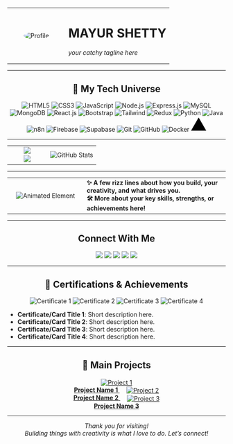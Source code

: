 <!-- Top Section: Photo and Name -->
<table>
  <tr>
    <td width="120" align="center">
      <!-- Profile photo placeholder -->
      <img src="YOUR_PHOTO_URL" alt="Profile" width="100" style="border-radius: 50%;" />
    </td>
    <td align="left">
      <h1>MAYUR SHETTY</h1>
      <p><i>your catchy tagline here</i></p>
    </td>
  </tr>
</table>

---

<!-- Tech Universe Icons (Responsive Grid) -->
<h2 align="center">🌌 My Tech Universe</h2>
<p align="center">
  <img src="https://cdn.jsdelivr.net/gh/devicons/devicon/icons/html5/html5-original.svg" height="35" alt="HTML5"/>
  <img src="https://cdn.jsdelivr.net/gh/devicons/devicon/icons/css3/css3-original.svg" height="35" alt="CSS3"/>
  <img src="https://cdn.jsdelivr.net/gh/devicons/devicon/icons/javascript/javascript-original.svg" height="35" alt="JavaScript"/>
  <img src="https://cdn.jsdelivr.net/gh/devicons/devicon/icons/nodejs/nodejs-original.svg" height="35" alt="Node.js"/>
  <img src="https://cdn.jsdelivr.net/gh/devicons/devicon/icons/express/express-original.svg" height="35" alt="Express.js"/>
  <img src="https://cdn.jsdelivr.net/gh/devicons/devicon/icons/mysql/mysql-original.svg" height="35" alt="MySQL"/>
  <img src="https://cdn.jsdelivr.net/gh/devicons/devicon/icons/mongodb/mongodb-original.svg" height="35" alt="MongoDB"/>
  <img src="https://cdn.jsdelivr.net/gh/devicons/devicon/icons/react/react-original.svg" height="35" alt="React.js"/>
  <img src="https://cdn.jsdelivr.net/gh/devicons/devicon/icons/bootstrap/bootstrap-original.svg" height="35" alt="Bootstrap"/>
  <img src="https://cdn.jsdelivr.net/gh/devicons/devicon/icons/tailwindcss/tailwindcss-plain.svg" height="35" alt="Tailwind"/>
  <img src="https://cdn.jsdelivr.net/gh/devicons/devicon/icons/redux/redux-original.svg" height="35" alt="Redux"/>
  <img src="https://cdn.jsdelivr.net/gh/devicons/devicon/icons/python/python-original.svg" height="35" alt="Python"/>
  <img src="https://cdn.jsdelivr.net/gh/devicons/devicon/icons/java/java-original.svg" height="35" alt="Java"/>
  <img src="https://raw.githubusercontent.com/devicons/devicon/master/icons/n8n/n8n-original.svg" height="35" alt="n8n"/> <!-- fallback to local if not available -->
  <img src="https://cdn.jsdelivr.net/gh/devicons/devicon/icons/firebase/firebase-plain.svg" height="35" alt="Firebase"/>
  <img src="https://raw.githubusercontent.com/simple-icons/simple-icons/develop/icons/supabase.svg" height="35" alt="Supabase"/>
  <img src="https://cdn.jsdelivr.net/gh/devicons/devicon/icons/git/git-original.svg" height="35" alt="Git"/>
  <img src="https://cdn.jsdelivr.net/gh/devicons/devicon/icons/github/github-original.svg" height="35" alt="GitHub"/>
  <img src="https://cdn.jsdelivr.net/gh/devicons/devicon/icons/docker/docker-original.svg" height="35" alt="Docker"/>
  <img src="https://raw.githubusercontent.com/simple-icons/simple-icons/develop/icons/vercel.svg" height="35" alt="Vercel"/>
</p>

---

<!-- Leetcode & Codechef | Github Stats -->
<table width="100%">
  <tr>
    <td align="center" width="45%">
      <a href="YOUR_LEETCODE_URL">
        <img src="https://img.shields.io/badge/LeetCode-FFA116?style=for-the-badge&logo=leetcode&logoColor=white"/>
      </a>
      <br/>
      <a href="YOUR_CODECHEF_URL">
        <img src="https://img.shields.io/badge/Codechef-5B4638?style=for-the-badge&logo=codechef&logoColor=white"/>
      </a>
    </td>
    <td align="center" width="55%">
      <!-- GitHub Stats -->
      <img alt="GitHub Stats" src="https://github-readme-stats.vercel.app/api?username=YOUR_GITHUB_USERNAME&show_icons=true&theme=default"/>
    </td>
  </tr>
</table>

---

<!-- Animation / About + Rizz Lines -->
<table width="100%">
  <tr>
    <td align="center" width="35%">
      <!-- Animation placeholder -->
      <img src="ANIMATION_OR_GIF_URL" height="90" alt="Animated Element"/>
    </td>
    <td>
      <b>✨ A few rizz lines about how you build, your creativity, and what drives you. <br>
      🛠 More about your key skills, strengths, or achievements here!</b>
    </td>
  </tr>
</table>

---

<!-- Connect With Me -->
<h2 align="center">Connect With Me</h2>
<p align="center">
  <a href="YOUR_LINKEDIN_URL"><img src="https://img.shields.io/badge/LinkedIn-blue?style=for-the-badge&logo=linkedin&logoColor=white"/></a>
  <a href="YOUR_INSTAGRAM_URL"><img src="https://img.shields.io/badge/Instagram-e4405f?style=for-the-badge&logo=instagram&logoColor=white"/></a>
  <a href="mailto:YOUR_EMAIL"><img src="https://img.shields.io/badge/Gmail-D14836?style=for-the-badge&logo=gmail&logoColor=white" /></a>
  <a href="YOUR_X_URL"><img src="https://img.shields.io/badge/X-000000?style=for-the-badge&logo=x&logoColor=white"/></a>
  <a href="YOUR_AGENTAI_URL"><img src="https://img.shields.io/badge/Agent.AI-26C281?style=for-the-badge"/></a>
</p>

---

<!-- Certifications Section (Cards as Placeholders) -->
<h2 align="center">🏅 Certifications & Achievements</h2>
<p align="center">
  <!-- Card placeholders for achievements/certificates -->
  <img src="CERT_IMAGE_URL_1" width="120" alt="Certificate 1"/>
  <img src="CERT_IMAGE_URL_2" width="120" alt="Certificate 2"/>
  <img src="CERT_IMAGE_URL_3" width="120" alt="Certificate 3"/>
  <img src="CERT_IMAGE_URL_4" width="120" alt="Certificate 4"/>
</p>
<ul>
  <li><b>Certificate/Card Title 1</b>: Short description here.</li>
  <li><b>Certificate/Card Title 2</b>: Short description here.</li>
  <li><b>Certificate/Card Title 3</b>: Short description here.</li>
  <li><b>Certificate/Card Title 4</b>: Short description here.</li>
</ul>
<!-- Add more or remove as needed -->

---

<!-- Projects Section (Cards) -->
<h2 align="center">🚀 Main Projects</h2>
<p align="center">
  <a href="PROJECT_1_URL">
    <img src="PROJECT_IMAGE_1_URL" width="130" align="center" alt="Project 1"/><br>
    <b>Project Name 1</b>
  </a>
  &nbsp; &nbsp;
  <a href="PROJECT_2_URL">
    <img src="PROJECT_IMAGE_2_URL" width="130" align="center" alt="Project 2"/><br>
    <b>Project Name 2</b>
  </a>
  &nbsp; &nbsp;
  <a href="PROJECT_3_URL">
    <img src="PROJECT_IMAGE_3_URL" width="130" align="center" alt="Project 3"/><br>
    <b>Project Name 3</b>
  </a>
</p>

---

<!-- Closing Lines -->
<p align="center">
  <i>Thank you for visiting! <br>
  Building things with creativity is what I love to do. Let’s connect!</i>
</p>